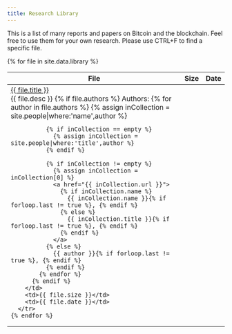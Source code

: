 ```yaml
---
title: Research Library
---
```


This is a list of many reports and papers on Bitcoin and the blockchain. Feel free to use them for your own research. Please use CTRL+F to find a specific file.

<table class="research-library">
  <thead>
    <tr>
      <th>File</th>
      <th>Size</th>
      <th>Date</th>
    </tr>
  </thead>
  <tbody>
    {% for file in site.data.library %}
      <tr>
        <td>
          <a href="{{ site.baseurl }}/assets/pdf/library/{{ file.file }}">{{ file.title }}</a><br>
          {{ file.desc }}
          {% if file.authors %}
            Authors:
            {% for author in file.authors %}
              {% assign inCollection = site.people|where:'name',author %}

              {% if inCollection == empty %}
                {% assign inCollection = site.people|where:'title',author %}
              {% endif %}

              {% if inCollection != empty %}
                {% assign inCollection = inCollection[0] %}
                <a href="{{ inCollection.url }}">
                  {% if inCollection.name %}
                    {{ inCollection.name }}{% if forloop.last != true %}, {% endif %}
                  {% else %}
                    {{ inCollection.title }}{% if forloop.last != true %}, {% endif %}
                  {% endif %}
                </a>
              {% else %}
                {{ author }}{% if forloop.last != true %}, {% endif %}
              {% endif %}
            {% endfor %}
          {% endif %}
        </td>
        <td>{{ file.size }}</td>
        <td>{{ file.date }}</td>
      </tr>
    {% endfor %}
  </tbody>
</table>
